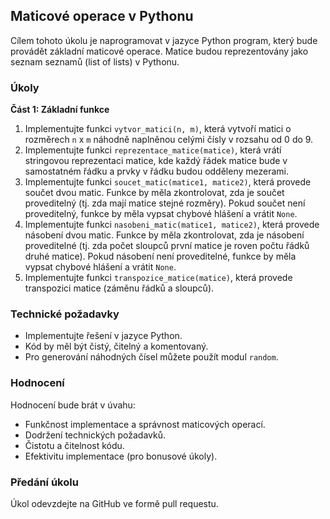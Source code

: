 ## Maticové operace v Pythonu

Cílem tohoto úkolu je naprogramovat v jazyce Python program, který bude provádět základní maticové operace. Matice budou reprezentovány jako seznam seznamů (list of lists) v Pythonu. 

### Úkoly

**Část 1: Základní funkce**

1. Implementujte funkci `vytvor_matici(n, m)`, která vytvoří matici o rozměrech `n` x `m` náhodně naplněnou celými čísly v rozsahu od 0 do 9.
2. Implementujte funkci `reprezentace_matice(matice)`, která vrátí stringovou reprezentaci matice, kde každý řádek matice bude v samostatném řádku a prvky v řádku budou odděleny mezerami.
3. Implementujte funkci `soucet_matic(matice1, matice2)`, která provede součet dvou matic. Funkce by měla zkontrolovat, zda je součet proveditelný (tj. zda mají matice stejné rozměry). Pokud součet není proveditelný, funkce by měla vypsat chybové hlášení a vrátit `None`.
4. Implementujte funkci `nasobeni_matic(matice1, matice2)`, která provede násobení dvou matic. Funkce by měla zkontrolovat, zda je násobení proveditelné (tj. zda počet sloupců první matice je roven počtu řádků druhé matice). Pokud násobení není proveditelné, funkce by měla vypsat chybové hlášení a vrátit `None`.
5. Implementujte funkci `transpozice_matice(matice)`, která provede transpozici matice (záměnu řádků a sloupců).

### Technické požadavky

* Implementujte řešení v jazyce Python.
* Kód by měl být čistý, čitelný a komentovaný.
* Pro generování náhodných čísel můžete použít modul `random`.

### Hodnocení

Hodnocení bude brát v úvahu:

* Funkčnost implementace a správnost maticových operací.
* Dodržení technických požadavků.
* Čistotu a čitelnost kódu.
* Efektivitu implementace (pro bonusové úkoly).

### Předání úkolu

Úkol odevzdejte na GitHub ve formě pull requestu.
